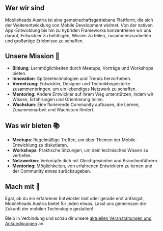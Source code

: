 ## Wer wir sind

Mobileheads Austria ist eine gemeinschaftsgetriebene Plattform, die sich der Weiterentwicklung von Mobile Development widmet. Von der nativen App-Entwicklung bis hin zu hybriden Frameworks konzentrieren wir uns darauf, Entwickler zu befähigen, Wissen zu teilen, zusammenzuarbeiten und großartige Erlebnisse zu schaffen.

## Unsere Mission 🎯

- **Bildung**: Lernmöglichkeiten durch Meetups, Vorträge und Workshops bieten.
- **Innovation**: Spitzentechnologien und Trends hervorheben.
- **Vernetzung**: Entwickler, Designer und Technikbegeisterte zusammenbringen, um ein lebendiges Netzwerk zu schaffen.
- **Mentoring**: Andere Entwickler auf ihrem Weg unterstützen, indem wir Wissen, Erfahrungen und Orientierung teilen.
- **Wachstum**: Eine florierende Community aufbauen, die Lernen, Zusammenarbeit und Wachstum fördert.

## Was wir bieten 📚

- **Meetups**: Regelmäßige Treffen, um über Themen der Mobile-Entwicklung zu diskutieren.
- **Workshops**: Praktische Sitzungen, um dein technisches Wissen zu vertiefen.
- **Netzwerken**: Verknüpfe dich mit Gleichgesinnten und Branchenführern.
- **Mentoring**: Möglichkeiten, von erfahrenen Entwicklern zu lernen und der Community etwas zurückzugeben.

## Mach mit 🚀

Egal, ob du ein erfahrener Entwickler bist oder gerade erst anfängst, Mobileheads Austria bietet für jeden etwas. Lasst uns gemeinsam die Zukunft der mobilen Technologie gestalten!

Bleib in Verbindung und schau dir unsere [aktuellen Veranstaltungen und Ankündigungen](/events) an.
